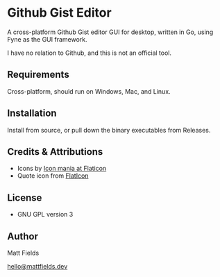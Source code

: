 # Github Gist Editor

A cross-platform Github Gist editor GUI for desktop, written in Go, using Fyne as the GUI framework.

I have no relation to Github, and this is not an official tool.

## Requirements

Cross-platform, should run on Windows, Mac, and Linux.

## Installation

Install from source, or pull down the binary executables from Releases.

## Credits & Attributions

- Icons by [Icon mania at Flaticon](https://www.flaticon.com/authors/icon-mania)
- Quote icon from [FlatIcon](https://www.flaticon.com/free-icons/quote)

## License

- GNU GPL version 3

## Author

Matt Fields

hello@mattfields.dev
